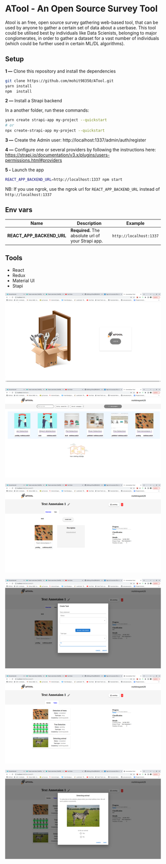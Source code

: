 # ATool - An Open Source Survey Tool

Atool is an free, open source survey gathering web-based tool, that can be used by anyone to gather a certain set of data about a userbase.
This tool could be utilised best by individuals like Data Scienists, belonging to major conglomerates, in order to gather a dataset for a vast number of individuals (which could be further used in certain ML/DL algorithms).



## Setup

**1 —** Clone this repository and install the dependencies
```bash
git clone https://github.com/mohit98350/ATool.git
yarn install
npm  install
```

**2 —** Install a Strapi backend

In a another folder, run these commands:
```bash
yarn create strapi-app my-project --quickstart
# or
npx create-strapi-app my-project --quickstart
```

**3 —** Create the Admin user: http://localhost:1337/admin/auth/register

**4 —** Configure one or several providers by following the instructions here: https://strapi.io/documentation/v3.x/plugins/users-permissions.html#providers

**5 -** Launch the app
```bash
REACT_APP_BACKEND_URL=http://localhost:1337 npm start
```
NB: If you use ngrok, use the ngrok url for `REACT_APP_BACKEND_URL` instead of `http://localhost:1337`

## Env vars
| Name | Description | Example |
| - | - | - |
| **REACT_APP_BACKEND_URL** | **Required.** The absolute url of your Strapi app. | `http://localhost:1337` |

## Tools
- React
- Redux
- Material UI
- Stapi

<p align="center">
   <img src='./screenshots/1.png'>
&nbsp;
   <img src="./screenshots/2.png" >
&nbsp;
   <img src="./screenshots/3.png" >
<br />
<br />
   <img src="./screenshots/4.png" >
&nbsp;
   <img src="./screenshots/5.png">
&nbsp;
   <img src="./screenshots/6.png" >
<br />

</p>
